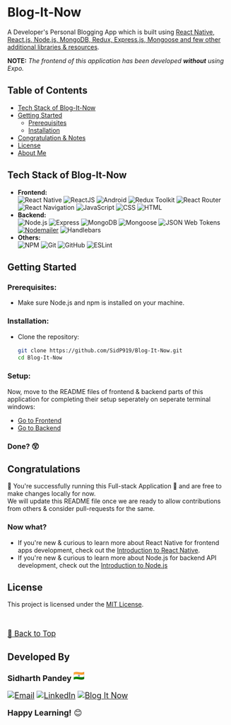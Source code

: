 # Blog-It-Now

A Developer's Personal Blogging App which is built using [React Native, React.js, Node.js, MongoDB, Redux, Express.js, Mongoose and few other additional libraries & resources](#tech-stack-of-blog-it-now).

**NOTE:** _The frontend of this application has been developed **without** using Expo._

## Table of Contents

- [Tech Stack of Blog-It-Now](#tech-stack-of-blog-it-now)
- [Getting Started](#getting-started)
  - [Prerequisites](#prerequisites)
  - [Installation](#installation)
- [Congratulation & Notes](#congratulations)
- [License](#license)
- [About Me](#developed-by)

## Tech Stack of Blog-It-Now

- **Frontend:**\
![React Native](https://img.shields.io/badge/-React_Native-333333?style=flat&logo=REACT&logoColor=61DAFB&labelColor=000000)
![ReactJS](https://img.shields.io/badge/-ReactJS-333333?style=flat&logo=REACT&logoColor=61DAFB&labelColor=000000)
![Android](https://img.shields.io/badge/-Android-333333?style=flat&logo=android&logoColor=34A853&labelColor=000000)
![Redux Toolkit](https://img.shields.io/badge/-Redux_Toolkit-333333?style=flat&logo=redux&logoColor=764ABC&labelColor=000000)
![React Router](https://img.shields.io/badge/-React_Router-333333?style=flat&logo=reactrouter&logoColor=CA4245&labelColor=000000)
![React Navigation](https://img.shields.io/badge/-React_Navigation-333333?style=flat&logo=react&labelColor=000000)
![JavaScript](https://img.shields.io/badge/-JavaScript-333333?style=flat&logo=javascript&labelColor=000000)
![CSS](https://img.shields.io/badge/-CSS-333333?style=flat&logo=CSS3&logoColor=1572B6&labelColor=000000)
![HTML](https://img.shields.io/badge/-HTML-333333?style=flat&logo=HTML5&labelColor=000000)
- **Backend:**\
![Node.js](https://img.shields.io/badge/-Node.js-333333?style=flat&logo=node.js&labelColor=000000)
![Express](https://img.shields.io/badge/-ExpressJS-333333?style=flat&logo=express&labelColor=000000)
![MongoDB](https://img.shields.io/badge/-MongoDB-333333?style=flat&logo=mongodb&labelColor=000000)
![Mongoose](https://img.shields.io/badge/-Mongoose-333333?style=flat&logo=mongoose&logoColor=880000&labelColor=000000)
![JSON Web Tokens](https://img.shields.io/badge/-JSON_Web_Tokens-333333?style=flat&logo=jsonwebtokens&logoColor=ffffff&labelColor=000000)
[![Nodemailer](https://img.shields.io/badge/-Nodemailer-333333?style=flat&logo=gmail&logoColor=EA4335&labelColor=000000)](mailto:Sidp0008@gmail.com)
![Handlebars](https://img.shields.io/badge/-Handlebars-333333?style=flat&logo=handlebarsdotjs&logoColor=ffffff&labelColor=000000)
- **Others:**\
![NPM](https://img.shields.io/badge/-Npm-333333?style=flat&logo=npm&logoColor=white&labelColor=000000)
![Git](https://img.shields.io/badge/-Git-333333?style=flat&logo=git&labelColor=000000)
![GitHub](https://img.shields.io/badge/-GitHub-333333?style=flat&logo=github&labelColor=000000)
![ESLint](https://img.shields.io/badge/-ESLint-333333?style=flat&logo=eslint&logoColor=4B32C3&labelColor=000000)

## Getting Started

### Prerequisites:

- Make sure Node.js and npm is installed on your machine.

### Installation:

- Clone the repository:
   ```bash
   git clone https://github.com/SidP919/Blog-It-Now.git
   cd Blog-It-Now
   ```

### Setup:

Now, move to the README files of frontend & backend parts of this application for completing their setup seperately on seperate terminal windows: 
- [Go to Frontend](https://github.com/SidP919/Blog-It-Now/tree/Main/DPB_Application_Frontend#readme) 
- [Go to Backend](https://github.com/SidP919/Blog-It-Now/tree/Main/DPB_Application_Backend#readme)

### __Done?__ 😲
## Congratulations

🎉 You're successfully running this Full-stack Application 🥳 and are free to make changes locally for now.\
We will update this README file once we are ready to allow contributions from others & consider pull-requests for the same.

### Now what?

<!-- - If there are any issues available in this repository or you can raise it if you find any new issue and start working on it, once done you can raise a pull-request to be merged in this repository. -->

- If you're new & curious to learn more about React Native for frontend apps development, check out the [Introduction to React Native](https://reactnative.dev/docs/getting-started).
- If you're new & curious to learn more about Node.js for backend API development, check out the [Introduction to Node.js](https://nodejs.org/en/learn/getting-started/introduction-to-nodejs)

## License

This project is licensed under the [MIT License](#MIT-1-ov-file).

<br>

<span style="font-size:larger;">

[🔼 Back to Top](#readme)

</span>

## Developed By

<div style="font-size:large;">

**Sidharth Pandey** <img src="DPB_Application_Frontend/src/assets/india.png" width=24 />

[![Email](https://img.shields.io/badge/-Contact_Me-FF671F?style=flat&logo=gmail&logoColor=FF671F&labelColor=ffffff)](mailto:Sidp0008@gmail.com) 
[![LinkedIn](https://img.shields.io/badge/-Connect_with_me-06038D?logo=linkedin&logoColor=06038D&labelColor=ffffff)](https://linkedin.com/in/sidp919) 
[![Blog It Now](https://img.shields.io/badge/-Blog_It_Now-046A38?logo=gmail&logoColor=046A38&labelColor=ffffff)](mailto:blog.it.now.app@gmail.com) 

**Happy Learning!** 😊

</div>

